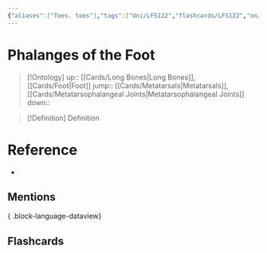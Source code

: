 ```yaml
---
{"aliases":["Toes. toes"],"tags":["Uni/LFS122","flashcards/LFS122","on/Science/Biology/Anatomy"],"dg-publish":true,"permalink":"/cards/phalanges-of-the-foot/","dgPassFrontmatter":true}
---
```


# Phalanges of the Foot

> [!Ontology]
> up:: [[Cards/Long Bones\|Long Bones]], [[Cards/Foot\|Foot]]
> jump:: [[Cards/Metatarsals\|Metatarsals]], [[Cards/Metatarsophalangeal Joints\|Metatarsophalangeal Joints]]
> down:: 

> [!Definition] Definition
> 

# Reference
- 

## Mentions

{ .block-language-dataview}

## Flashcards
